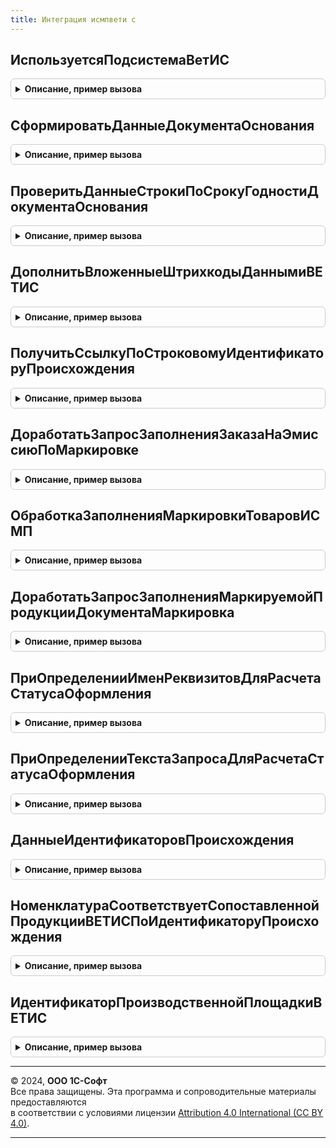 ```yaml
---
title: Интеграция исмпвети с
---
```



## ИспользуетсяПодсистемаВетИС
<details style="margin: 1em 0; padding: 0.5em; border: 1px solid #ccc; border-radius: 6px;">

<summary style="font-weight: bold; cursor: pointer;">Описание, пример вызова</summary>

```bsl

// Проверяет использование встроенной или внешней подсистемы ВетИС
//
// Возвращаемое значение:
//  Булево - Истина, если используется встроенная или внешняя подсистема работы с ВетИС
//
Функция ИспользуетсяПодсистемаВетИС() Экспорт
```

Пример вызова
```bsl
Результат = ИнтеграцияИСМПВЕТИС.ИспользуетсяПодсистемаВетИС() 
```
</details>

## СформироватьДанныеДокументаОснования
<details style="margin: 1em 0; padding: 0.5em; border: 1px solid #ccc; border-radius: 6px;">

<summary style="font-weight: bold; cursor: pointer;">Описание, пример вызова</summary>

```bsl

// Заполняет данные документа-основания из подсистемы ВетИС для документа ИСМП
//
// Параметры:
//   ДанныеОснования    - см. ШтрихкодированиеОбщегоНазначенияИС.ИнициализицияТаблицыДанныхДокумента.
//   ДокументОснование  - ДокументСсылка  - документ-основание.
//   ДанныеСформированы - Булево          - заполнение произведено.
//
Процедура СформироватьДанныеДокументаОснования(ДанныеОснования, ДокументОснование, ДанныеСформированы) Экспорт
```

Пример вызова
```bsl
ИнтеграцияИСМПВЕТИС.СформироватьДанныеДокументаОснования(ДанныеОснования, ДокументОснование, ДанныеСформированы) 
```
</details>

## ПроверитьДанныеСтрокиПоСрокуГодностиДокументаОснования
<details style="margin: 1em 0; padding: 0.5em; border: 1px solid #ccc; border-radius: 6px;">

<summary style="font-weight: bold; cursor: pointer;">Описание, пример вызова</summary>

```bsl

// Проверяет код маркировки молочной продукции на соответствие документу-основанию
//
// Параметры:
//   СтрокаДанных          - Структура - известные данные кода маркировки.
//   ПравилоПроверки       - Структура - текущее правило проверки кода маркировки:
//     * ЕстьОшибка - Булево - код маркировки не соответствует документу-основанию.
//   ПараметрыСканирования - см. ШтрихкодированиеОбщегоНазначенияИС.ПараметрыСканирования.
//
Процедура ПроверитьДанныеСтрокиПоСрокуГодностиДокументаОснования(СтрокаДанных, ПравилоПроверки, ПараметрыСканирования) Экспорт
```

Пример вызова
```bsl
ИнтеграцияИСМПВЕТИС.ПроверитьДанныеСтрокиПоСрокуГодностиДокументаОснования(СтрокаДанных, ПравилоПроверки, ПараметрыСканирования) 
```
</details>

## ДополнитьВложенныеШтрихкодыДаннымиВЕТИС
<details style="margin: 1em 0; padding: 0.5em; border: 1px solid #ccc; border-radius: 6px;">

<summary style="font-weight: bold; cursor: pointer;">Описание, пример вызова</summary>

```bsl

// Дополняет дерево вложенных штрихкодов сохраненными данными ВетИС табличной части "Штрихкоды упаковок"
//   для документа МаркировкаТоваровИСМП:
//     * Заполняет признаки ИдентификаторПроисхожденияВЕТИС, ГоденДо, СкоропортящаясяПродукция по заполненным данным
//      табличной части "ШтрихкодыУпаковок".
//     * Заполняет эти же признаки для всех дочерних узлов дерева.
//     * Заполняет эти же признаки для таблицы МаркированныеТовары вложенных штрихкодов.
//
// Параметры:
//   ВложенныеШтрихкоды    - см. ШтрихкодированиеИС.ВложенныеШтрихкодыУпаковокПоДокументу.
//   ПараметрыСканирования - см. ШтрихкодированиеОбщегоНазначенияИС.ПараметрыСканирования.
//
Процедура ДополнитьВложенныеШтрихкодыДаннымиВЕТИС(ВложенныеШтрихкоды, ПараметрыСканирования) Экспорт
```

Пример вызова
```bsl
ИнтеграцияИСМПВЕТИС.ДополнитьВложенныеШтрихкодыДаннымиВЕТИС(ВложенныеШтрихкоды, ПараметрыСканирования) 
```
</details>

## ПолучитьСсылкуПоСтроковомуИдентификаторуПроисхождения
<details style="margin: 1em 0; padding: 0.5em; border: 1px solid #ccc; border-radius: 6px;">

<summary style="font-weight: bold; cursor: pointer;">Описание, пример вызова</summary>

```bsl

// Заполняет ссылку на идентификатор происхождения ВетИС по его строковому идентификатору
//  Проверка существования подсистемы не производится
//
// Параметры:
//   ИдентификаторПроисхожденияВЕТИССтрокой - Строка - строковое представление идентификатора ВетИС
//   ИдентификаторПроисхожденияВЕТИССсылка - ОпределяемыйТип.ИдентификаторПроисхожденияВЕТИС - ссылочное представление идентификатора ВетИС
//   Кеш - Структура - ранее найденные значения:
//    ПараметрыПреобразования - Структура - :
//      НайденныеСсылки- Структура - :
//        ВетеринарноСопроводительныйДокументВЕТИС - Соответствие - :
//          Ключ - Строка - строковое представление идентификатора ВетИС
//          Значение - ОпределяемыйТип.ИдентификаторПроисхожденияВЕТИС - ссылочное представление идентификатора ВетИС
//
Процедура ПолучитьСсылкуПоСтроковомуИдентификаторуПроисхождения(ИдентификаторПроисхожденияВЕТИССтрокой, ИдентификаторПроисхожденияВЕТИССсылка, Кеш) Экспорт
```

Пример вызова
```bsl
ИнтеграцияИСМПВЕТИС.ПолучитьСсылкуПоСтроковомуИдентификаторуПроисхождения(ИдентификаторПроисхожденияВЕТИССтрокой, ИдентификаторПроисхожденияВЕТИССсылка, Кеш) 
```
</details>

## ДоработатьЗапросЗаполненияЗаказаНаЭмиссиюПоМаркировке
<details style="margin: 1em 0; padding: 0.5em; border: 1px solid #ccc; border-radius: 6px;">

<summary style="font-weight: bold; cursor: pointer;">Описание, пример вызова</summary>

```bsl

// Определяет ожидаемый шаблон кода маркировки молочной продукции по идентификатору происхождения ВетИС. Ожидаемое поведение:
//   * выставление актуального шаблона молочной продукции.
//
// Параметры:
//  Запрос - Запрос - запрос обработчика заполнения табличной части заказа на эмиссию по маркировке
//
Процедура ДоработатьЗапросЗаполненияЗаказаНаЭмиссиюПоМаркировке(Запрос) Экспорт
```

Пример вызова
```bsl
ИнтеграцияИСМПВЕТИС.ДоработатьЗапросЗаполненияЗаказаНаЭмиссиюПоМаркировке(Запрос) 
```
</details>

## ОбработкаЗаполненияМаркировкиТоваровИСМП
<details style="margin: 1em 0; padding: 0.5em; border: 1px solid #ccc; border-radius: 6px;">

<summary style="font-weight: bold; cursor: pointer;">Описание, пример вызова</summary>

```bsl

// Обработка заполнения документа "Маркировка товаров ИСМП" по документам ВетИС.
//
// Параметры:
//   ДокументОбъект - ДокументОбъект.МаркировкаТоваровИСМП - заполняемый документ
//   ДанныеЗаполнения - Произвольный - данные заполнения
//   ТекстЗаполнения - Строка - текст заполнения
//   СтандартнаяОбработка - Булево - признак стандартной обработки события
Процедура ОбработкаЗаполненияМаркировкиТоваровИСМП(ДокументОбъект, ДанныеЗаполнения, ТекстЗаполнения, СтандартнаяОбработка) Экспорт
```

Пример вызова
```bsl
ИнтеграцияИСМПВЕТИС.ОбработкаЗаполненияМаркировкиТоваровИСМП(ДокументОбъект, ДанныеЗаполнения, ТекстЗаполнения, СтандартнаяОбработка) 
```
</details>

## ДоработатьЗапросЗаполненияМаркируемойПродукцииДокументаМаркировка
<details style="margin: 1em 0; padding: 0.5em; border: 1px solid #ccc; border-radius: 6px;">

<summary style="font-weight: bold; cursor: pointer;">Описание, пример вызова</summary>

```bsl

// Определяет признак "Скоропортящаяся продукция" по идентификатору происхождения ВетИС. Ожидаемое поведение:
//   * Для скоропортящейся продукции выставление Истина.
//   * Для прочей продукции (в т. ч. при незаполненном идентификаторе) выставление Ложь.
//
// Параметры:
//  Запрос - Запрос - запрос обработчика заполнения маркируемой продукции документов ИСМП.
//         - Строка - текст части запроса заполнения специфики маркируемой продукции.
//  ЕстьКолонкаВСДСтрокой - Булево - Признак наличия колонки строкового представления индентификатора ВСД.
Процедура ДоработатьЗапросЗаполненияМаркируемойПродукцииДокументаМаркировка(Запрос, ЕстьКолонкаВСДСтрокой = Ложь) Экспорт
```

Пример вызова
```bsl
ИнтеграцияИСМПВЕТИС.ДоработатьЗапросЗаполненияМаркируемойПродукцииДокументаМаркировка(Запрос, ЕстьКолонкаВСДСтрокой);
```
</details>

## ПриОпределенииИменРеквизитовДляРасчетаСтатусаОформления
<details style="margin: 1em 0; padding: 0.5em; border: 1px solid #ccc; border-radius: 6px;">

<summary style="font-weight: bold; cursor: pointer;">Описание, пример вызова</summary>

```bsl

// Заполняет имена реквизитов документа-основания ВЕТИС для документа ИСМП.
//   При использовании внешней подсистемы ВетИС, расчет статусов оформления пишется в общем переопределении.
//
// Параметры:
//  МетаданныеОснования - ОбъектМетаданных - метаданные документа из ОпределяемыйТип.Основание<Имя документа ИСМП>
//  МетаданныеДокументаИСМП - ОбъектМетаданных - метаданные документа из ОпределяемыйТип.ДокументыИСМППоддерживающиеСтатусыОформления
//  Реквизиты  - Структура - имена реквизитов:
//  * Ключ  - Строка - служебное имя реквизита в ИСМП
//  * Значение - Строка - имя реквизита документа-основания, которое при необходимости надо переопределить
//  (см. РасчетСтатусовОформленияИСМП.СтруктураРеквизитовДляРасчетаСтатусаОформленияДокументов).
Процедура ПриОпределенииИменРеквизитовДляРасчетаСтатусаОформления(МетаданныеОснования, МетаданныеДокументаИСМП, Реквизиты) Экспорт
```

Пример вызова
```bsl
ИнтеграцияИСМПВЕТИС.ПриОпределенииИменРеквизитовДляРасчетаСтатусаОформления(МетаданныеОснования, МетаданныеДокументаИСМП, Реквизиты) 
```
</details>

## ПриОпределенииТекстаЗапросаДляРасчетаСтатусаОформления
<details style="margin: 1em 0; padding: 0.5em; border: 1px solid #ccc; border-radius: 6px;">

<summary style="font-weight: bold; cursor: pointer;">Описание, пример вызова</summary>

```bsl

// Позволяет переопределить текст запроса выборки данных из документов-основания для расчета статуса оформления.
//   При использовании внешней подсистемы ВетИС, расчет статусов оформления пишется в общем переопределении.
//   Требования к тексту запроса:
//     Если данные из документа выбирать не требуется, переопределение также не заполнять.
//     Результат запроса обязательно должен содержать следующие поля:
//      * Ссылка - ОпределяемыйТип.Основание<Имя документа ИСМП> - ссылка на документ-основание
//      * ЭтоДвижениеПриход - Булево - вид движения ТМЦ (Истина - приход, Ложь - расход)
//      * Номенклатура - ОпределяемыйТип.Номенклатура - номенклатура
//      * Характеристика - ОпределяемыйТип.ХарактеристикаНоменклатуры - характеристика номенклатуры
//      * Серия - ОпределяемыйТип.СерияНоменклатуры - серия номенклатуры
//      * Количество - Число - количество номенклатуры в ее основной единице измерения
//     В результат запроса нужно включать только подконтрольную номенклатуру ИСМП (табак, обувь)
//     Для отбора документов-основания в запросе нужно использовать отбор "В (&МассивДокументов)"
//     Выбранные данные необходимо поместить во временную таблицу (См. РасчетСтатусовОформленияИС.ИмяВременнойТаблицыДляВыборкиДанныхДокумента).
//
//Параметры:
//   МетаданныеОснования - ОбъектМетаданных - метаданные документа из ОпределяемыйТип.Основание<Имя документа ИСМП>
//   МетаданныеДокументаИСМП - ОбъектМетаданных - метаданные документа из ОпределяемыйТип.ДокументыИСМППоддерживающиеСтатусыОформления
//   ТекстЗапроса - Строка - текст запроса выборки данных, который надо переопределить
//   ПараметрыЗапроса - Структура - дополнительные параметры запроса, требуемые для выполнения запроса
//       конкретного документа; при необходимости можно дополнить данную структуру
//     Ключ     - имя параметры
//     Значение - значение параметра.
//
Процедура ПриОпределенииТекстаЗапросаДляРасчетаСтатусаОформления( Экспорт
```

Пример вызова
```bsl
ИнтеграцияИСМПВЕТИС.ПриОпределенииТекстаЗапросаДляРасчетаСтатусаОформления();
```
</details>

## ДанныеИдентификаторовПроисхождения
<details style="margin: 1em 0; padding: 0.5em; border: 1px solid #ccc; border-radius: 6px;">

<summary style="font-weight: bold; cursor: pointer;">Описание, пример вызова</summary>

```bsl

// Возвращает данные ВетИС по идентификаторам происхождения:
//   * СрокГодности    - Дата   - дата начала последнего периода срока годности.
//   * СкоропортящаясяПродукция - Булево - признак скоропорта.
//   * Представление   - Строка - представление идентификатора (без имени), ожидается "Дата (срок годности)"
//   * Идентификатор   - ОпределяемыйТип.УникальныйИдентификаторИС - GUID объекта ВетИС.
//	 * Продукция       - Произвольный - продукция ВетИС.
// Параметры:
//   ИдентификаторыПроисхождения - Массив Из ОпределяемыйТип.ИдентификаторПроисхожденияВЕТИС - идентификаторы происхождения.
//
//  Возвращаемое значение:
//   Соответствие - данные ВетИС по идентификаторам происхождения, где ключ - ссылка на идентификатор, значение - полученные данные.
//
Функция ДанныеИдентификаторовПроисхождения(ИдентификаторыПроисхождения) Экспорт
```

Пример вызова
```bsl
Результат = ИнтеграцияИСМПВЕТИС.ДанныеИдентификаторовПроисхождения(ИдентификаторыПроисхождения) 
```
</details>

## НоменклатураСоответствуетСопоставленнойПродукцииВЕТИСПоИдентификаторуПроисхождения
<details style="margin: 1em 0; padding: 0.5em; border: 1px solid #ccc; border-radius: 6px;">

<summary style="font-weight: bold; cursor: pointer;">Описание, пример вызова</summary>

```bsl

// Проверяет продукцию идентификатора происхождения на соответствие сопоставленной продукции по переданной структуре данных товара.
//
// Параметры:
//  ИдентификаторыПроисхождения   - Массив Из ОпределяемыйТип.УникальныйИдентификаторИС - GUID объекта ВетИС.
//  ДанныеСопоставления - Структура - со свойствами:
//   * Номенклатура   - ОпределяемыйТип.Номенклатура               - номенклатура.
//   * Характеристика - ОпределяемыйТип.ХарактеристикаНоменклатуры - характеристика.
//   * Серия          - ОпределяемыйТип.СерияНоменклатуры          - серия.
//  Соответствует - Булево - переопределяемый параметр, Истина, если продукция идентификатора совпадает с сопоставленной продукцией данных для сопоставления.
//  СтандартнаяОбработка - Булево - признак библиотечной обработки.
//
// Возвращаемое значение:
//   Булево - номенклатура соответствует.
Функция НоменклатураСоответствуетСопоставленнойПродукцииВЕТИСПоИдентификаторуПроисхождения(ИдентификаторыПроисхождения, ДанныеСопоставления) Экспорт
```

Пример вызова
```bsl
Результат = ИнтеграцияИСМПВЕТИС.НоменклатураСоответствуетСопоставленнойПродукцииВЕТИСПоИдентификаторуПроисхождения(ИдентификаторыПроисхождения, ДанныеСопоставления) 
```
</details>

## ИдентификаторПроизводственнойПлощадкиВЕТИС
<details style="margin: 1em 0; padding: 0.5em; border: 1px solid #ccc; border-radius: 6px;">

<summary style="font-weight: bold; cursor: pointer;">Описание, пример вызова</summary>

```bsl

// Возвращает идентификатор производственной площадки ВетИС.
//
// Параметры:
//   ПроизводственнаяПлощадкаВЕТИС - ОпределяемыйТип.ПроизводственнаяПлощадкаВЕТИС - Ссылка на производственную площадку ВетИС.
//
//  Возвращаемое значение:
//   ОпределяемыйТип.УникальныйИдентификаторИС - Идентификатор производственной площадки ВетИС.
//
Функция ИдентификаторПроизводственнойПлощадкиВЕТИС(ПроизводственнаяПлощадкаВЕТИС) Экспорт
```

Пример вызова
```bsl
Результат = ИнтеграцияИСМПВЕТИС.ИдентификаторПроизводственнойПлощадкиВЕТИС(ПроизводственнаяПлощадкаВЕТИС) 
```
</details>

---

© 2024, **ООО 1С-Софт**  
Все права защищены. Эта программа и сопроводительные материалы предоставляются  
в соответствии с условиями лицензии [Attribution 4.0 International (CC BY 4.0)](https://creativecommons.org/licenses/by/4.0/legalcode).

---

